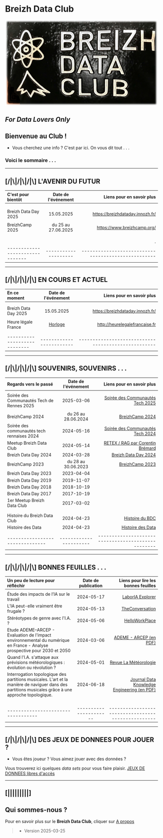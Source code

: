 # Breizh Data Club

![Plaque du Breizh Data Club](./illustrim/Logos/Logo-BDC-brico00.png)

##                      _For Data Lovers Only_


>
>
>
>
>

## Bienvenue au Club !
* Vous cherchez une info ? C'est par ici. On vous dit tout . . . 
 
### Voici le sommaire . . .
>
>
>

---


## [/|\\|/|\\|/|\\] L'AVENIR DU FUTUR 

|      C'est pour bientôt         |    Date de l'événement   |          Liens pour en savoir plus                 |
| :------------------------------ |:------------------------:| --------------------------------------------------:|
|                                 |                          |                                                    |
|                                 |                          |                                                    |
|                                 |                          |                                                    |
|      Breizh Data Day 2025       |        15.05.2025        |   <https://breizhdataday.innozh.fr/>               |
|                                 |                          |                                                    |
|          BreizhCamp 2025        |   du 25 au 27.06.2025    |  <https://www.breizhcamp.org/>                     |
|                                 |                          |                                                    |
|                                 |                          |                                                    |
|                                 |                          |                                                    |
|                                 |                          |                         .                          |
| ------------------------------- |   --------------------   | ---------------------------------------------------|

>

---

## [/|\\|/|\\|/|\\] EN COURS ET ACTUEL

|         En ce moment         |  Date de l'événement   |          Liens pour en savoir plus                 |
| :--------------------------- |:----------------------:| --------------------------------------------------:|
|                              |                        |                                                    |
|                              |                        |                                                    |
|     Breizh Data Day 2025     |       15.05.2025       |   <https://breizhdataday.innozh.fr/>               |
|                              |                        |                                                    |
|     Heure légale France      |     [Horloge](http://heurelegalefrancaise.fr)         |      <http://heurelegalefrancaise.fr>              |
|                              |                        |                                                    |
|                              |                        |                                                    |
| ---------------------------- |------------------------| ---------------------------------------------------|

>

---

## [/|\\|/|\\|/|\\] SOUVENIRS, SOUVENIRS . . .

|      Regards vers le passé      |  Date de l'événement   |          Liens pour en savoir plus                 |
| :------------------------------ |:----------------------:| --------------------------------------------------:|
|                                 |                        |                                                    |
| Soirée des Communautés Tech de Rennes 2025 |      2025-03-06     |  [Soirée des Communautés Tech 2025](https://dcn-prof.github.io/breizhdataclub/Binder/File_SCR_BzhCamp_2025/)       |    
|                                 |                        |                                                    |        
|          BreizhCamp 2024        |  du 26 au 28.06.2024     | [BreizhCamp 2024](https://dcn-prof.github.io/breizhdataclub/Binder/File_BzhCamp2024/)                |
| Soirée des communautés tech rennaises 2024 |     2024-05-16         |  [Soirée des Communautés Tech 2024](<https://www.meetup.com/fr-FR/breizh-data-club/events/300516413/>)                |
|       Meetup Breizh Data Club   |        2024-05-14      |  [RETEX / RAG par Corentin Brémard](<https://dcn-prof.github.io/breizhdataclub/Binder/meetup_2024-05-14>)                                                   |
|        Breizh Data Day 2024     |        2024-03-28      | [Breizh Data Day 2024](https://dcn-prof.github.io/breizhdataclub/Binder/File_BDD2024/)          |
|          BreizhCamp 2023        |  du 28 au 30.06.2023   | [BreizhCamp 2023](https://dcn-prof.github.io/breizhdataclub/Binder/File_BzhCamp2023/)      |
|        Breizh Data Day 2023     |        2023-04-04      |                                                    |
|        Breizh Data Day 2019     |        2019-11-07      |                                                    |
|        Breizh Data Day 2018     |        2018-10-19      |                                                    |
|        Breizh Data Day 2017     |        2017-10-19      |                                                    |
|  1er Meetup Breizh Data Club    |        2017-03-02      |                                                    |
|                                 |                        |                                                    |
|                                 |                        |                                                    |
|  Histoire du Breizh Data Club   |       2024-04-23       | [Histoire du BDC](https://dcn-prof.github.io/breizhdataclub/Binder/File_001/) |
|        Histoire des Data        |     2024-04-23         | [Histoire des Data](https://dcn-prof.github.io/breizhdataclub/Binder/File_002/) |
|                                 |                        |                                                    |
| ------------------------------- | ---------------------- | -------------------------------------------------- |

>
>

---

## [/|\\|/|\\|/|\\] BONNES FEUILLES . . .

|  Un peu de lecture pour réfléchir   |  Date de publication   |   Liens pour lire les bonnes feuilles              |
| :---------------------------------- |:----------------------:| --------------------------------------------------:|
|                                     |                        |                                                    |
| Étude des impacts de l’IA sur le travail  |        2024-05-17      |  [LaborIA Explorer](<https://www.laboria.ai/laboria-explorer-synthese-generale/>)                                                   |
| L’IA peut-elle vraiment être frugale ?    |        2024-05-13      |  [TheConversation](<https://theconversation.com/lia-peut-elle-vraiment-etre-frugale-226274>)                                                   |
| Stéréotypes de genre avec l'I.A. ?  |        2024-05-06      |  [HelloWorkPlace](<https://www.helloworkplace.fr/discrimination-femmes-ia-rh/>)                                                   |
| Etude ADEME–ARCEP - Evaluation de l'impact environnemental du numérique en France - Analyse prospective pour 2030 et 2050  |        2024-03-06      |  [ADEME - ARCEP      (en PDF)](<https://www.arcep.fr/uploads/tx_gspublication/note-synthese-Arcep-gouvernement-prospective-2030-2050_mars2023.pdf>)                                                   |
| Quand l'I.A. s'attaque aux prévisions météorologiques : évolution ou révolution ?  |        2024-05-01      |  [Revue La Météorologie](<https://lameteorologie.fr/issues/2024/125/meteo_2024_125_48>)                                        |
| Interrogation topologique des partitions musicales. L'art et la manière de naviguer dans des partitions musicales grâce à une approche topologique. |        2024-06-18      |  [Journal Data Knowledge Engineering         (en PDF)](<https://inria.hal.science/hal-04614440v1/document>)                                        ||                                     |                        |                                                    |
|                                     |                        |                                                    |
|                                     |                        |                                                    |
|                                     |                        |                                                    |
|                                     |                        |                                                    |
|  ---------------------------------- | ---------------------- | -------------------------------------------------- |

---

## [/|\\|/|\\|/|\\] DES JEUX DE DONNEES POUR JOUER ?
* Vous êtes joueur ? Vous aimez jouer avec des données ?
>
>
Vous trouverez ici quelques _data sets_ pour vous faire plaisir.
  [JEUX DE DONNEES libres d'accès](https://dcn-prof.github.io/breizhdataclub/Binder/File_DataSets/) 

---

## [|||||||||] 
>
## Qui sommes-nous ? 
Pour en savoir plus sur le **Breizh Data Club**, cliquer sur [A propos](https://dcn-prof.github.io/breizhdataclub/about/)

>
>
>  *  Version 2025-03-25

